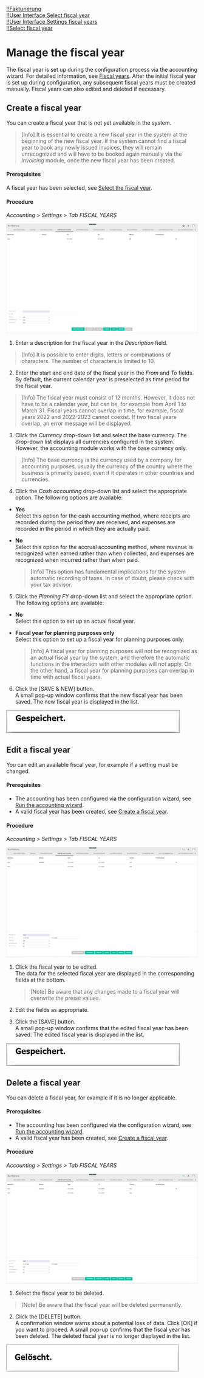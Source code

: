 [!!Fakturierung](RetailSuiteFaktBase)  
[!!User Interface Select fiscal year](../UserInterface/00a_FiscalYear.md)  
[!!User Interface Settings fiscal years](../UserInterface/02d_FiscalYears.md)  
[!!Select fiscal year](../Operation/01_SelectFiscalYear.md)  

# Manage the fiscal year

The fiscal year is set up during the configuration process via the accounting wizard. For detailed information, see [Fiscal years](./01_RunAccountingWizard.md#fiscal-years). After the initial fiscal year is set up during configuration, any subsequent fiscal years must be created manually. Fiscal years can also edited and deleted if necessary.


## Create a fiscal year

You can create a fiscal year that is not yet available in the system.

> [Info] It is essential to create a new fiscal year in the system at the beginning of the new fiscal year. If the system cannot find a fiscal year to book any newly issued invoices, they will remain unrecognized and will have to be booked again manually via the *Invoicing* module, once the new fiscal year has been created.  

#### Prerequisites

A fiscal year has been selected, see [Select the fiscal year](../Operation/01_SelectFiscalYear.md).

#### Procedure

*Accounting > Settings > Tab FISCAL YEARS*

![Create a fiscal year](../../Assets/Screenshots/RetailSuiteAccounting/Settings/FiscalYears/CreateFiscalYear.png "[Create a fiscal year]")

1. Enter a description for the fiscal year in the *Description* field.

 > [Info] It is possible to enter digits, letters or combinations of characters. The number of characters is limited to 10.

2.  Enter the start and end date of the fiscal year in the *From* and *To* fields. By default, the current calendar year is preselected as time period for the fiscal year.

  > [Info] The fiscal year must consist of 12 months. However, it does not have to be a calendar year, but can be, for example from April 1 to March 31. Fiscal years cannot overlap in time, for example, fiscal years 2022 and 2022-2023 cannot coexist. If two fiscal years overlap, an error message will be displayed.

3. Click the *Currency* drop-down list and select the base currency. The drop-down list displays all currencies configured in the system. However, the accounting module works with the base currency only.

 > [Info] The base currency is the currency used by a company for accounting purposes, usually the currency of the country where the business is primarily based, even if it operates in other countries and currencies.

4. Click the *Cash accounting* drop-down list and select the appropriate option. The following options are available:

  - **Yes**  
  Select this option for the cash accounting method, where receipts are recorded during the period they are received, and expenses are recorded in the period in which they are actually paid.
  - **No**  
  Select this option for the accrual accounting method, where revenue is recognized when earned rather than when collected, and expenses are recognized when incurred rather than when paid.

    > [Info] This option has fundamental implications for the system automatic recording of taxes. In case of doubt, please check with your tax advisor.

5. Click the *Planning FY* drop-down list and select the appropriate option. The following options are available:  

  - **No**  
  Select this option to set up an actual fiscal year.
  - **Fiscal year for planning purposes only**   
  Select this option to set up a fiscal year for planning purposes only.

    > [Info] A fiscal year for planning purposes will not be recognized as an actual fiscal year by the system, and therefore the automatic functions in the interaction with other modules will not apply. On the other hand, a fiscal year for planning purposes can overlap in time with actual fiscal years.

6. Click the [SAVE & NEW] button.  
A small pop-up window confirms that the new fiscal year has been saved. The new fiscal year is displayed in the list.

  ![Saved](../../Assets/Screenshots/RetailSuiteAccounting/Settings/FiscalYears/Saved.png "[Saved]")

## Edit a fiscal year

You can edit an available fiscal year, for example if a setting must be changed.

#### Prerequisites

- The accounting has been configured via the configuration wizard, see [Run the accounting wizard](./01_RunAccountingWizard.md).
- A valid fiscal year has been created, see [Create a fiscal year](#create-a-fiscal-year).

#### Procedure

*Accounting > Settings > Tab FISCAL YEARS*

![Edit a fiscal year](../../Assets/Screenshots/RetailSuiteAccounting/Settings/FiscalYears/EditFiscalYear.png "[Edit a fiscal year]")

1. Click the fiscal year to be edited.   
  The data for the selected fiscal year are displayed in the corresponding fields at the bottom.

    > [Note] Be aware that any changes made to a fiscal year will overwrite the preset values.

2. Edit the fields as appropriate.

3. Click the [SAVE] button.   
   A small pop-up window confirms that the edited fiscal year has been saved. The edited fiscal year is displayed in the list.

  ![Saved](../../Assets/Screenshots/RetailSuiteAccounting/Settings/FiscalYears/Saved.png "[Saved]")

## Delete a fiscal year

You can delete a fiscal year, for example if it is no longer applicable.

#### Prerequisites

- The accounting has been configured via the configuration wizard, see [Run the accounting wizard](./01_RunAccountingWizard.md).
- A valid fiscal year has been created, see [Create a fiscal year](#create-a-fiscal-year).

#### Procedure

*Accounting > Settings > Tab FISCAL YEARS*

![Delete a fiscal year](../../Assets/Screenshots/RetailSuiteAccounting/Settings/FiscalYears/EditFiscalYear.png "[Delete a fiscal year]")

1. Select the fiscal year to be deleted.
  > [Note] Be aware that the fiscal year will be deleted permanently.

2. Click the [DELETE] button.  
   A confirmation window warns about a potential loss of data. Click [OK] if you want to proceed. A small pop-up confirms that the fiscal year has been deleted. The deleted fiscal year is no longer displayed in the list.

  ![Deleted](../../Assets/Screenshots/RetailSuiteAccounting/Settings/FiscalYears/Deleted.png "[Deleted]")

